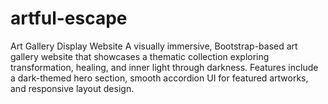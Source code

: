 # artful-escape
Art Gallery Display Website
A visually immersive, Bootstrap-based art gallery website that showcases a thematic collection exploring transformation, healing, and inner light through darkness. Features include a dark-themed hero section, smooth accordion UI for featured artworks, and responsive layout design.
